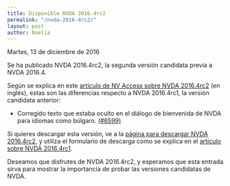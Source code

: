 ```yaml
---
title: Disponible NVDA 2016.4rc2
permalink: "/nvda-2016-4rc2/"
layout: post
author: Noelia
---
```


<footer>Martes, 13 de diciembre de 2016</footer>

Se ha publicado NVDA 2016.4rc2, la segunda versión candidata previa a NVDA 2016.4.

Según se explica en este [artículo de NV Access sobre NVDA 2016.4rc2](http://www.nvaccess.org/post/nvda2016-4rc2released/) (en inglés), estas son las diferencias respecto a NVDA 2016.4rc1, la versión candidata anterior:

- Corregido texto que estaba oculto en el diálogo de bienvenida de NVDA para idiomas como búlgaro. [(#6599)](https://github.com/nvaccess/nvda/issues/6599)

Si quieres descargar esta versión, ve a la [página para descargar NVDA 2016.4rc2](http://www.nvaccess.org/download?nvdaVersion=2016.4rc2), y utiliza el formulario de descarga como se explica en el [artículo sobre NVDA 2016.4rc1](https://nvdaes.github.io/nvda-2016-4rc1/).

Deseamos que disfrutes de NVDA 2016.4rc2, y esperamos que esta entrada sirva para mostrar la importancia de probar las versiones candidatas de NVDA. 

